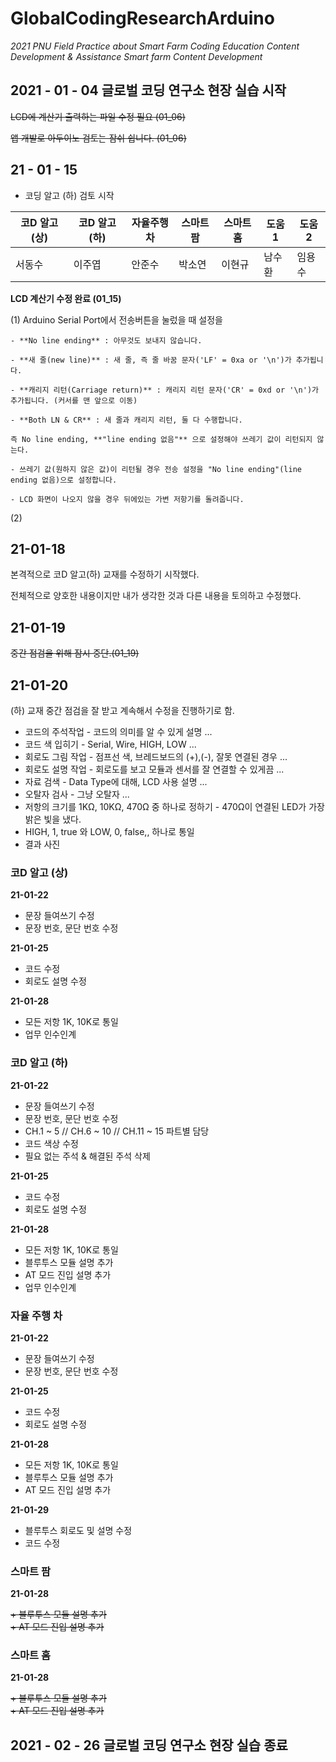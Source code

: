 # GlobalCodingResearchArduino

_2021 PNU Field Practice about Smart Farm Coding Education Content Development & Assistance Smart farm Content Development_

## 2021 - 01 - 04 글로벌 코딩 연구소 현장 실습 시작

~~LCD에 계산기 출력하는 파일 수정 필요 (01_06)~~

~~앱 개발로 아두이노 검토는 잠쉬 쉽니다. (01_06)~~

21 - 01 - 15
------------

- 코딩 알고 (하) 검토 시작

코D 알고 (상) | 코D 알고 (하) | 자율주행차 | 스마트 팜 | 스마트 홈 | 도움1 | 도움2
 ------|------|-----|------|------|-------|-------
 서동수 | 이주엽 | 안준수 | 박소연 | 이현규 | 남수환 | 임용수


**LCD 계산기 수정 완료 (01_15)**

 (1) Arduino Serial Port에서 전송버튼을 눌렀을 때 설정을
        
    - **No line ending** : 아무것도 보내지 않습니다.
    
    - **새 줄(new line)** : 새 줄, 즉 줄 바꿈 문자('LF' = 0xa or '\n')가 추가됩니다.
  
    - **캐리지 리턴(Carriage return)** : 캐리지 리턴 문자('CR' = 0xd or '\n')가 추가됩니다. (커서를 맨 앞으로 이동)
  
    - **Both LN & CR** : 새 줄과 캐리지 리턴, 둘 다 수행합니다.
  
    즉 No line ending, **"line ending 없음"** 으로 설정해야 쓰레기 값이 리턴되지 않는다.

    - 쓰레기 값(원하지 않은 값)이 리턴될 경우 전송 설정을 "No line ending"(line ending 없음)으로 설정합니다.

    - LCD 화면이 나오지 않을 경우 뒤에있는 가변 저항기를 돌려줍니다.

 (2)


 21-01-18
 ------------
 
 본격적으로 코D 알고(하) 교재를 수정하기 시작했다. 
 
 
 전체적으로 양호한 내용이지만 내가 생각한 것과 다른 내용을 토의하고 수정했다.
 
 
  21-01-19
 ---------
 
 ~~중간 점검을 위해 잠시 중단.(01_19)~~
 
 21-01-20
 ----------
 
 (하) 교재 중간 점검을 잘 받고 계속해서 수정을 진행하기로 함.
 
 + 코드의 주석작업 - 코드의 의미를 알 수 있게 설명 ...
 + 코드 색 입히기 - Serial, Wire, HIGH, LOW ...
 + 회로도 그림 작업 - 점프선 색, 브레드보드의 (+),(-), 잘못 연결된 경우 ...
 + 회로도 설명 작업 - 회로도를 보고 모듈과 센서를 잘 연결할 수 있게끔 ...
 + 자료 검색 - Data Type에 대해, LCD 사용 설명 ...
 + 오탈자 검사 - 그냥 오탈자 ...
 + 저항의 크기를 1KΩ, 10KΩ, 470Ω 중 하나로 정하기 - 470Ω이 연결된 LED가 가장 밝은 빛을 냈다. 
 + HIGH, 1, true 와 LOW, 0, false,,  하나로 통일
 + 결과 사진 
 
 
 ### 코D 알고 (상)
 
 __21-01-22__
 
  + 문장 들여쓰기 수정
  + 문장 번호, 문단 번호 수정
 
  __21-01-25__
  
  + 코드 수정
  + 회로도 설명 수정
  
  __21-01-28__
  
  + 모든 저항 1K, 10K로 통일
  + 업무 인수인계
 
 ### 코D 알고 (하)
 
  __21-01-22__
 
  + 문장 들여쓰기 수정
  + 문장 번호, 문단 번호 수정
  + CH.1 ~ 5 // CH.6 ~ 10 // CH.11 ~ 15 파트별 담당
  + 코드 색상 수정
  + 필요 없는 주석 & 해결된 주석 삭제
 
  __21-01-25__
  
  + 코드 수정  
  + 회로도 설명 수정 
 
  __21-01-28__
  
  + 모든 저항 1K, 10K로 통일  
  + 블루투스 모듈 설명 추가  
  + AT 모드 진입 설명 추가  
  + 업무 인수인계
 
 ### 자율 주행 차
 
  __21-01-22__
 
  + 문장 들여쓰기 수정
  + 문장 번호, 문단 번호 수정
 
  __21-01-25__
  
  + 코드 수정  
  + 회로도 설명 수정
 
  __21-01-28__
  
  + 모든 저항 1K, 10K로 통일  
  + 블루투스 모듈 설명 추가  
  + AT 모드 진입 설명 추가
 
  __21-01-29__
  
  + 블루투스 회로도 및 설명 수정  
  + 코드 수정
 
 ### 스마트 팜

  __21-01-28__  
  
 ~~+ 블루투스 모듈 설명 추가~~  
 ~~+ AT 모드 진입 설명 추가~~

 ### 스마트 홈
  
  __21-01-28__
  
  ~~+ 블루투스 모듈 설명 추가~~  
  ~~+ AT 모드 진입 설명 추가~~

## 2021 - 02 - 26 글로벌 코딩 연구소 현장 실습 종료
